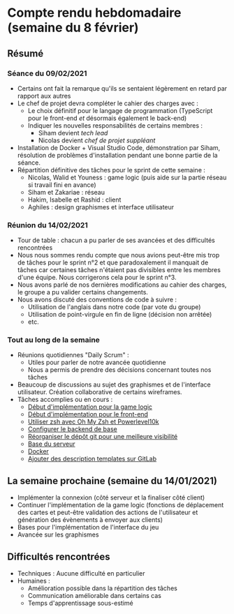 # Compte rendu hebdomadaire (semaine du 8 février)
## Résumé
### Séance du 09/02/2021
- Certains ont fait la remarque qu'ils se sentaient légèrement en retard par rapport aux autres
- Le chef de projet devra compléter le cahier des charges avec :
    - Le choix définitif pour le langage de programmation (TypeScript pour le front-end *et* désormais également le back-end)
    - Indiquer les nouvelles responsabilités de certains membres :
        - Siham devient *tech lead*
        - Nicolas devient *chef de projet suppléant*
- Installation de Docker + Visual Studio Code, démonstration par Siham, résolution de problèmes d'installation pendant une bonne partie de la séance.
- Répartition définitive des tâches pour le sprint de cette semaine :
    - Nicolas, Walid et Youness : game logic (puis aide sur la partie réseau si travail fini en avance)
    - Siham et Zakariae : réseau
    - Hakim, Isabelle et Rashid : client
    - Aghiles : design graphismes et interface utilisateur
    
### Réunion du 14/02/2021
- Tour de table : chacun a pu parler de ses avancées et des difficultés rencontrées
- Nous nous sommes rendu compte que nous avions peut-être mis trop de tâches pour le sprint n°2 et que paradoxalement il manquait de tâches car certaines tâches n'étaient pas divisibles entre les membres d'une équipe. Nous corrigerons cela pour le sprint n°3.
- Nous avons parlé de nos dernières modifications au cahier des charges, le groupe a pu valider certains changements.
- Nous avons discuté des conventions de code à suivre :
     - Utilisation de l'anglais dans notre code (par vote du groupe)
     - Utilisation de point-virgule en fin de ligne (décision non arrêtée)
     - etc.


### Tout au long de la semaine
- Réunions quotidiennes "Daily Scrum" :
    - Utiles pour parler de notre avancée quotidienne
    - Nous a permis de prendre des décisions concernant toutes nos tâches
- Beaucoup de discussions au sujet des graphismes et de l'interface utilisateur. Création collaborative de certains wireframes.
- Tâches accomplies ou en cours :
    - [Début d'implémentation pour la game logic](https://git.unistra.fr/pi2021-ab/projet-integrateur/-/merge_requests/28)
    - [Début d'implémentation pour le front-end](https://git.unistra.fr/pi2021-ab/projet-integrateur/-/merge_requests/18)
    - [Utiliser zsh avec Oh My Zsh et Powerlevel10k](https://git.unistra.fr/pi2021-ab/projet-integrateur/-/merge_requests/27)
    - [Configurer le backend de base](https://git.unistra.fr/pi2021-ab/projet-integrateur/-/merge_requests/26)
    - [Réorganiser le dépôt git pour une meilleure visibilité](https://git.unistra.fr/pi2021-ab/projet-integrateur/-/merge_requests/25)
    - [Base du serveur](https://git.unistra.fr/pi2021-ab/projet-integrateur/-/merge_requests/22)
    - [Docker](https://git.unistra.fr/pi2021-ab/projet-integrateur/-/merge_requests/15)
    - [Ajouter des description templates sur GitLab](https://git.unistra.fr/pi2021-ab/projet-integrateur/-/merge_requests/13)
        
## La semaine prochaine (semaine du 14/01/2021)
- Implémenter la connexion (côté serveur et la finaliser côté client)
- Continuer l'implémentation de la game logic (fonctions de déplacement des cartes et peut-être validation des actions de l'utilisateur et génération des évènements à envoyer aux clients)
- Bases pour l'implémentation de l'interface du jeu
- Avancée sur les graphismes


## Difficultés rencontrées
- Techniques : Aucune difficulté en particulier
- Humaines :
    - Amélioration possible dans la répartition des tâches
    - Communication améliorable dans certains cas
    - Temps d'apprentissage sous-estimé
